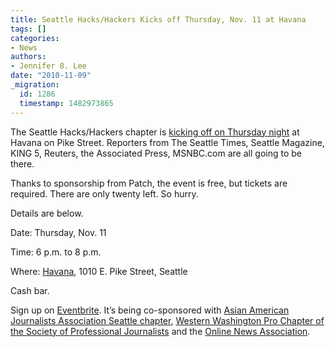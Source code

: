 ```yaml
---
title: Seattle Hacks/Hackers Kicks off Thursday, Nov. 11 at Havana
tags: []
categories:
- News
authors:
- Jennifer 8. Lee
date: "2010-11-09"
_migration:
  id: 1286
  timestamp: 1482973865
---
```


The Seattle Hacks/Hackers chapter is [kicking off on Thursday night][1] at Havana on Pike Street. Reporters from The Seattle Times, Seattle Magazine, KING 5, Reuters, the Associated Press, MSNBC.com are all going to be there.

Thanks to sponsorship from Patch, the event is free, but tickets are required. There are only twenty left. So hurry.

Details are below.

Date: Thursday, Nov. 11

Time: 6 p.m. to 8 p.m.

Where: [Havana][2], 1010 E. Pike Street, Seattle

Cash bar.

Sign up on [Eventbrite][1]. It&#8217;s being co-sponsored with [Asian American Journalists Association Seattle chapter][3], [Western Washington Pro Chapter of the Society of Professional Journalists][4] and the [Online News Association][5].

 [1]: http://seattlehackshackers.eventbrite.com/
 [2]: http://www.havanasocial.com/
 [3]: http://www.aajaseattle.org/
 [4]: http://www.spjwash.org/
 [5]: http://journalists.org/